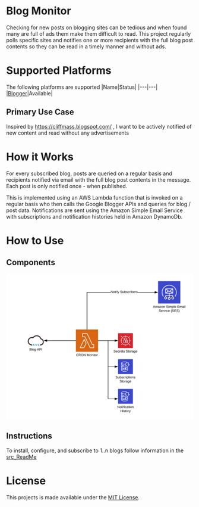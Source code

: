 
# Blog Monitor
Checking for new posts on blogging sites can be tedious and when found many are full of ads them make them difficult to read.  This project regularly polls specific sites and notifies one or more recipients with the full blog post contents so they can be read in a timely manner and without ads.

# Supported Platforms
The following platforms are supported
|Name|Status|
|---|---|
|[Blogger](https://www.blogger.com/)|Available|

## Primary Use Case
Inspired by https://cliffmass.blogspot.com/ , I want to be actively notified of new content and read without any advertisements

# How it Works
For every subscribed blog, posts are queried on a regular basis and recipients notified via email with the full blog post contents in the message.  Each post is only notified once - when published.

This is implemented using an AWS Lambda function that is invoked on a regular basis who then calls the Google Blogger APIs and queries for blog / post data.  Notifications are sent using the Amazon Simple Email Service with subscriptions and notification histories held in Amazon DynamoDb.

# How to Use
## Components
 ![Component Diagram](/docs/components.png)
 
## Instructions
To install, configure, and subscribe to 1..n blogs follow information in the [src_ReadMe](./src_README.md)

# License
This projects is made available under the [MIT License](LICENSE).
